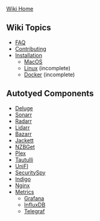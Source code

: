 [Wiki Home](Home)

## Wiki Topics

- [FAQ](Autotyed-FAQ)
- [Contributing](Contributing)
- [Installation](Autotyed-Installation)
  - [MacOS](Autotyed-Installation-MacOS)
  - [Linux](Autotyed-Installation-Linux) (incomplete)
  - [Docker](Autotyed-Installation-Docker) (incomplete)

[//]: # (Comment: If you change these, you have to change the other sidebar files too!)

## Autotyed Components
- [Deluge](Deluge)
- [Sonarr](Sonarr)
- [Radarr](Radarr)
- [Lidarr](Lidarr)
- [Bazarr](Bazarr)
- [Jackett](Jackett)
- [NZBGet](NZBGet)
- [Plex](Plex)
- [Tautulli](Tautulli)
- [UniFI](UniFi)
- [SecuritySpy](SecuritySpy)
- [Indigo](Indigo)
- [Nginx](Nginx)
- [Metrics](Metrics)
  - [Grafana](Grafana)
  - [InfluxDB](InfluxDB)
  - [Telegraf](Telegraf)
